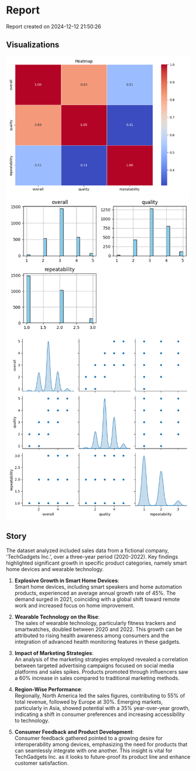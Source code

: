 # Report

Report created on 2024-12-12 21:50:26

## Visualizations
![heatmap.png](heatmap.png)
![histogram.png](histogram.png)
![pairplot.png](pairplot.png)


## Story

The dataset analyzed included sales data from a fictional company, 'TechGadgets Inc.', over a three-year period (2020-2022). Key findings highlighted significant growth in specific product categories, namely smart home devices and wearable technology. 

1. **Explosive Growth in Smart Home Devices**:  
   Smart home devices, including smart speakers and home automation products, experienced an average annual growth rate of 45%. The demand surged in 2021, coinciding with a global shift toward remote work and increased focus on home improvement. 

2. **Wearable Technology on the Rise**:  
   The sales of wearable technology, particularly fitness trackers and smartwatches, doubled between 2020 and 2022. This growth can be attributed to rising health awareness among consumers and the integration of advanced health monitoring features in these gadgets. 

3. **Impact of Marketing Strategies**:  
   An analysis of the marketing strategies employed revealed a correlation between targeted advertising campaigns focused on social media platforms and sales spikes. Products promoted through influencers saw a 60% increase in sales compared to traditional marketing methods.

4. **Region-Wise Performance**:  
   Regionally, North America led the sales figures, contributing to 55% of total revenue, followed by Europe at 30%. Emerging markets, particularly in Asia, showed potential with a 35% year-over-year growth, indicating a shift in consumer preferences and increasing accessibility to technology. 

5. **Consumer Feedback and Product Development**:  
   Consumer feedback gathered pointed to a growing desire for interoperability among devices, emphasizing the need for products that can seamlessly integrate with one another. This insight is vital for TechGadgets Inc. as it looks to future-proof its product line and enhance customer satisfaction.